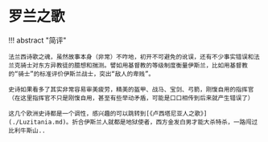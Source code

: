 # 罗兰之歌



!!! abstract "简评"

    法兰西诗歌之魂，虽然故事本身（非常）不咋地，初开不可避免的讹误，还有不少事实错误和法兰克骑士对东方异教徒的臆想和揣测。譬如用基督教的等级制度衡量伊斯兰，比如用基督教的“骑士”的标准评价伊斯兰战士，突出“敌人的卑贱”。
    
    史诗如果看多了其实非常容易审美疲劳，精美的盔甲、战马、宝剑、弓箭，刚愎自用的指挥官（在这里指挥官不只是刚愎自用，甚至有些举动矛盾，可能是口口相传到后来就产生错误了）
    
    这几个欧洲史诗都是一个调性，感兴趣的可以跳转到[《卢西塔尼亚人之歌》](./Luzitania.md)。折合伊斯兰人就都是地狱使者，西方金发白男才能大杀特杀，一路闯过比利牛斯山..